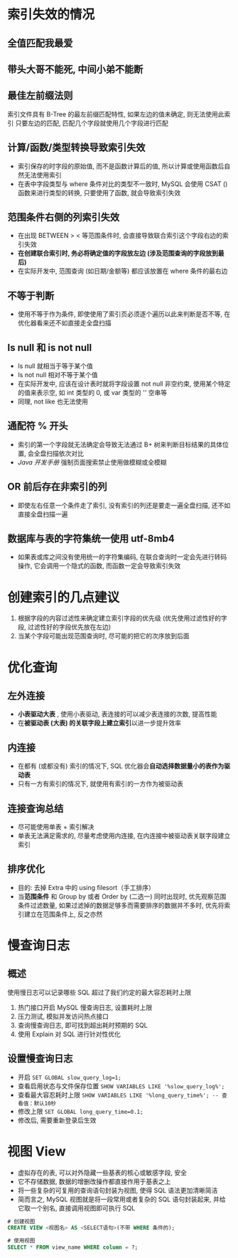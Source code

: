 # 索引失效的情况

## 全值匹配我最爱
## 带头大哥不能死, 中间小弟不能断

## 最佳左前缀法则
索引文件具有 B-Tree 的最左前缀匹配特性, 如果左边的值未确定, 则无法使用此索引
只要左边的匹配, 匹配几个字段就使用几个字段进行匹配
## 计算/函数/类型转换导致索引失效
- 索引保存的时字段的原始值, 而不是函数计算后的值, 所以计算或使用函数后自然无法使用索引
- 在表中字段类型与 where 条件对比的类型不一致时, MySQL 会使用 CSAT () 函数来进行类型的转换, 只要使用了函数, 就会导致索引失效
## 范围条件右侧的列索引失效
- 在出现 BETWEEN > < 等范围条件时, 会直接导致联合索引这个字段右边的索引失效
- **在创建联合索引时, 务必将确定值的字段放左边 (涉及范围查询的字段放到最后)**
- 在实际开发中, 范围查询 (如日期/金额等) 都应该放置在 where 条件的最右边
## 不等于判断
- 使用不等于作为条件, 即使使用了索引页必须逐个遍历以此来判断是否不等, 在优化器看来还不如直接走全盘扫描
## Is null 和 is not null
- Is null 就相当于等于某个值
- Is not null 相对不等于某个值
- 在实际开发中, 应该在设计表时就将字段设置 not null 非空约束, 使用某个特定的值来表示空, 如 int 类型的 0, 或 var 类型的 '' 空串等
- 同理, not like 也无法使用
## 通配符 % 开头
- 索引的第一个字段就无法确定会导致无法通过 B+ 树来判断目标结果的具体位置, 会全盘扫描依次对比
- *Java 开发手册* 强制页面搜索禁止使用做模糊或全模糊
## OR 前后存在非索引的列
- 即使左右任意一个条件走了索引, 没有索引的列还是要走一遍全盘扫描, 还不如直接全盘扫描一遍
## 数据库与表的字符集统一使用 utf-8mb4
- 如果表或库之间没有使用统一的字符集编码, 在联合查询时一定会先进行转码操作, 它会调用一个隐式的函数, 而函数一定会导致索引失效

# 创建索引的几点建议
1. 根据字段的内容过滤性来确定建立索引字段的优先级 (优先使用过滤性好的字段, 过滤性好的字段优先放在左边)
2. 当某个字段可能出现范围查询时, 尽可能的把它的次序放到后面

# 优化查询
## 左外连接
- **小表驱动大表** , 使用小表驱动, 表连接的可以减少表连接的次数, 提高性能
- 在**被驱动表 (大表) 的关联字段上建立索引**以进一步提升效率
## 内连接
- 在都有 (或都没有) 索引的情况下, SQL 优化器会**自动选择数据量小的表作为驱动表**
- 只有一方有索引的情况下, 就使用有索引的一方作为被驱动表
## 连接查询总结
- 尽可能使用单表 + 索引解决
- 单表无法满足需求的, 尽量考虑使用内连接, 在内连接中被驱动表关联字段建立索引
## 排序优化
- 目的: 去掉 Extra 中的 using filesort（手工排序）
- 当**范围条件** 和 Group by 或者 Order by (二选一) 同时出现时, 优先观察范围条件过滤数量, 如果过滤掉的数据足够多而需要排序的数据并不多时, 优先将索引建立在范围条件上, 反之亦然

# 慢查询日志
## 概述
使用慢日志可以记录哪些 SQL 超过了我们约定的最大容忍耗时上限
1. 热门接口开启 MySQL 慢查询日志, 设置耗时上限
2. 压力测试, 模拟并发访问热点接口
3. 查询慢查询日志, 即可找到超出耗时预期的 SQL 
4. 使用 Explain 对 SQL 进行针对性优化
## 设置慢查询日志
-  开启  `SET GLOBAL slow_query_log=1; `
- 查看启用状态与文件保存位置 `SHOW VARIABLES LIKE '%slow_query_log%'; `
- 查看最大容忍耗时上限 `SHOW VARIABLES LIKE '%long_query_time%'; -- 查看值：默认10秒`
- 修改上限 `SET GLOBAL long_query_time=0.1;`
- 修改后, 需要重新登录后生效

# 视图 View
- 虚拟存在的表, 可以对外隐藏一些基表的核心或敏感字段, 安全
- 它不存储数据, 数据的增删改操作都直接作用于基表之上
- 将一些复杂的可复用的查询语句封装为视图, 使得 SQL 语法更加清晰简洁
- 简而言之, MySQL 视图就是将一段常用或者复杂的 SQL 语句封装起来, 并给它取一个别名, 直接调用视图即可执行 SQL
```SQL
# 创建视图
CREATE VIEW <视图名> AS <SELECT语句>(不带 WHERE 条件的);

# 使用视图
SELECT * FROM view_name WHERE column = ?;
```
